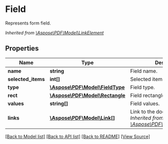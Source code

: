 ﻿# Field
Represents form field.

*Inherited from [\Aspose\PDF\Model\LinkElement](LinkElement.md)*
## Properties
Name | Type | Description | Notes
------------ | ------------- | ------------- | -------------
**name** | **string** | Field name. | [optional]
**selected_items** | **int[]** | Selected items. | [optional]
**type** | [**\Aspose\PDF\Model\FieldType**](FieldType.md) | Field type. | [optional]
**rect** | [**\Aspose\PDF\Model\Rectangle**](Rectangle.md) | Field rectangle. | [optional]
**values** | **string[]** | Field values. | [optional]
**links** | [**\Aspose\PDF\Model\Link[]**](Link.md) | Link to the document.<br />*Inherited from [\Aspose\PDF\Model\LinkElement](LinkElement.md)* | [optional]

[[Back to Model list]](../README.md#documentation-for-models) [[Back to API list]](../README.md#documentation-for-api-endpoints) [[Back to README]](../README.md) [[View Source]](../src/Aspose/PDF/Model/Field.php)

